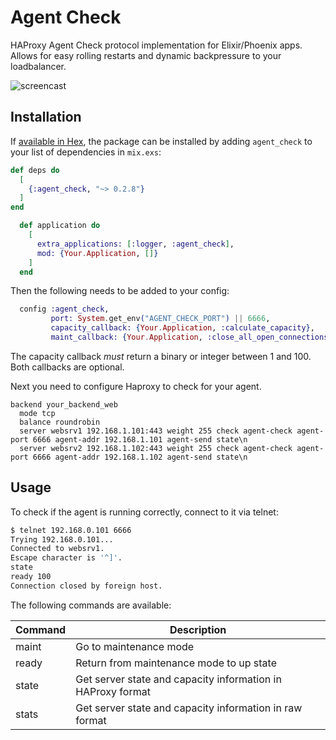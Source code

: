 # Agent Check
HAProxy Agent Check protocol implementation for Elixir/Phoenix apps. Allows for easy rolling restarts and dynamic backpressure to your loadbalancer.

![screencast](https://github.com/betacooperation/agent_check/raw/master/doc/screencast.gif "Screencast")

## Installation

If [available in Hex](https://hex.pm/docs/publish), the package can be installed
by adding `agent_check` to your list of dependencies in `mix.exs`:

```elixir
def deps do
  [
    {:agent_check, "~> 0.2.8"}
  ]
end

  def application do
    [
      extra_applications: [:logger, :agent_check],
      mod: {Your.Application, []}
    ]
  end
```

Then the following needs to be added to your config:

```elixir
  config :agent_check,
         port: System.get_env("AGENT_CHECK_PORT") || 6666,
         capacity_callback: {Your.Application, :calculate_capacity},
         maint_callback: {Your.Application, :close_all_open_connections}
```

The capacity callback *must* return a binary or integer between 1 and 100. Both callbacks are optional. 

Next you need to configure Haproxy to check for your agent.
```
backend your_backend_web
  mode tcp
  balance roundrobin
  server websrv1 192.168.1.101:443 weight 255 check agent-check agent-port 6666 agent-addr 192.168.1.101 agent-send state\n
  server websrv2 192.168.1.102:443 weight 255 check agent-check agent-port 6666 agent-addr 192.168.1.102 agent-send state\n
```

## Usage
To check if the agent is running correctly, connect to it via telnet:

```bash
$ telnet 192.168.0.101 6666 
Trying 192.168.0.101...
Connected to websrv1.
Escape character is '^]'.
state
ready 100
Connection closed by foreign host.
```

The following commands are available:

| Command | Description |
|---------|-------------|
| maint | Go to maintenance mode |
| ready | Return from maintenance mode to up state |
| state | Get server state and capacity information in HAProxy format |
| stats | Get server state and capacity information in raw format | 

